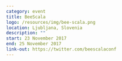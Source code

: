 ```yaml
---
category: event
title: BeeScala
logo: /resources/img/bee-scala.png
location: Ljubljana, Slovenia
description: ""
start: 23 November 2017
end: 25 November 2017
link-out: https://twitter.com/beescalaconf
---
```

